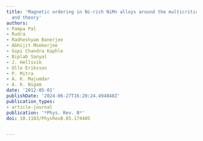 ```yaml
---
title: 'Magnetic ordering in Ni-rich NiMn alloys around the multicritical point: Experiment
  and theory'
authors:
- Pampa Pal
- Rudra
- Radheshyam Banerjee
- Abhijit Mookerjee
- Gopi Chandra Kaphle
- Biplab Sanyal
- J. Hellsvik
- Olle Eriksson
- P. Mitra
- A. K. Majumdar
- A. K. Nigam
date: '2012-05-01'
publishDate: '2024-06-27T16:20:24.494848Z'
publication_types:
- article-journal
publication: '*Phys. Rev. B*'
doi: 10.1103/PhysRevB.85.174405


---
```

